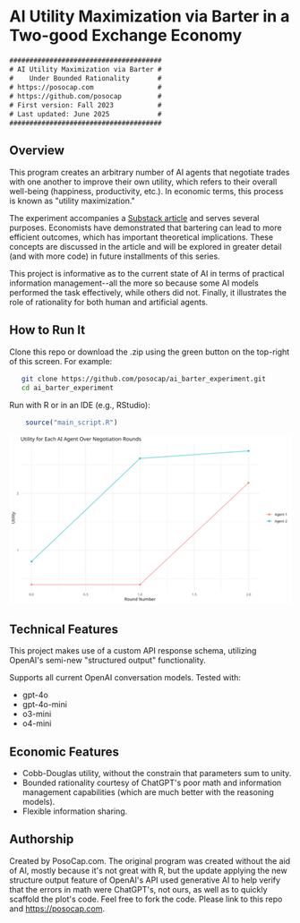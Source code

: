 # AI Utility Maximization via Barter in a Two-good Exchange Economy

```
######################################
# AI Utility Maximization via Barter #
#    Under Bounded Rationality       #
# https://posocap.com                #
# https://github.com/posocap         #
# First version: Fall 2023           #
# Last updated: June 2025            #
######################################
```

## Overview


This program creates an arbitrary number of AI agents that negotiate trades with one another to improve their own utility, which refers to their overall well-being (happiness, productivity, etc.). In economic terms, this process is known as "utility maximization." 

The experiment accompanies a [Substack article](https://posocap.com) and serves several purposes. Economists have demonstrated that bartering can lead to more efficient outcomes, which has important theoretical implications. These concepts are discussed in the article and will be explored in greater detail (and with more code) in future installments of this series.

This project is informative as to the current state of AI in terms of practical information management--all the more so because some AI models performed the task effectively, while others did not. Finally, it illustrates the role of rationality for both human and artificial agents.

## How to Run It

Clone this repo or download the .zip using the green button on the top-right of this screen. For example:

```bash
   git clone https://github.com/posocap/ai_barter_experiment.git
   cd ai_barter_experiment
```

Run with R or in an IDE (e.g., RStudio):

```r
    source("main_script.R") 
```

![Utility Plot](utility_plot_20250605_201546_o3-mini.png)

## Technical Features

This project makes use of a custom API response schema, utilizing OpenAI's semi-new "structured output" functionality.

Supports all current OpenAI conversation models. Tested with:

  - gpt-4o
  - gpt-4o-mini
  - o3-mini
  - o4-mini

## Economic Features

  - Cobb-Douglas utility, without the constrain that parameters sum to unity.
  - Bounded rationality courtesy of ChatGPT's poor math and information management capabilities (which are much better with the reasoning models).
  - Flexible information sharing.
  
## Authorship

Created by PosoCap.com. The original program was created without the aid of AI, mostly because it's not great with R, but the update applying the new structure output feature of OpenAI's API used generative AI to help verify that the errors in math were ChatGPT's, not ours, as well as to quickly scaffold the plot's code. Feel free to fork the code. Please link to this repo and https://posocap.com.